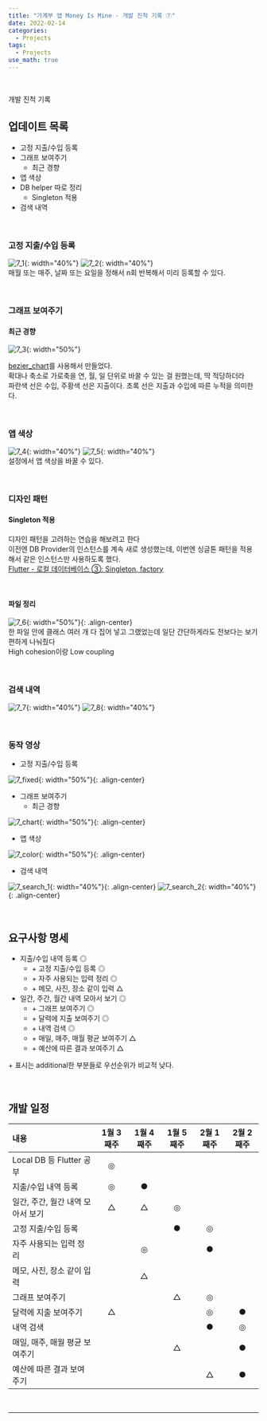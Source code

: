 ```yaml
---
title: "가계부 앱 Money Is Mine - 개발 진척 기록 ⑦"
date: 2022-02-14
categories:
  - Projects
tags:
  - Projects
use_math: true
---
```

<br>

개발 진척 기록
<br>

## 업데이트 목록

- 고정 지출/수입 등록
- 그래프 보여주기
  - 최근 경향
- 앱 색상
- DB helper 따로 정리
  - Singleton 적용
- 검색 내역

<br>

### 고정 지출/수입 등록

![7_1](/img/Projects/1/7_1.PNG){: width="40%"} ![7_2](/img/Projects/1/7_2.PNG){: width="40%"}  
매월 또는 매주, 날짜 또는 요일을 정해서 n회 반복해서 미리 등록할 수 있다.  

<br>

### 그래프 보여주기

#### 최근 경향
![7_3](/img/Projects/1/7_3.PNG){: width="50%"}  

[bezier_chart](https://pub.dev/packages/bezier_chart)를 사용해서 만들었다.  
확대나 축소로 가로축을 연, 월, 일 단위로 바꿀 수 있는 걸 원했는데, 딱 적당하더라  
파란색 선은 수입, 주황색 선은 지출이다. 초록 선은 지출과 수입에 따른 누적을 의미한다.  

<br>

### 앱 색상
![7_4](/img/Projects/1/7_4.PNG){: width="40%"} ![7_5](/img/Projects/1/7_5.PNG){: width="40%"}  
설정에서 앱 색상을 바꿀 수 있다.  

<br>

### 디자인 패턴
#### Singleton 적용

디자인 패턴을 고려하는 연습을 해보려고 한다  
이전엔 DB Provider의 인스턴스를 계속 새로 생성했는데, 이번엔 싱글톤 패턴을 적용해서 같은 인스턴스만 사용하도록 했다.  
[Flutter - 로컬 데이터베이스 ③: Singleton, factory](https://cyj893.github.io/flutter/Flutter2_3/)  

<br>

#### 파일 정리
![7_6](/img/Projects/1/7_6.PNG){: width="50%"}{: .align-center}  
한 파일 안에 클래스 여러 개 다 집어 넣고 그랬었는데 일단 간단하게라도 전보다는 보기 편하게 나눠줬다  
High cohesion이랑 Low coupling

<br>

### 검색 내역
![7_7](/img/Projects/1/7_7.PNG){: width="40%"} ![7_8](/img/Projects/1/7_8.PNG){: width="40%"}  

<br>

### 동작 영상

- 고정 지출/수입 등록

![7_fixed](/img/Projects/1/7_fixed.gif){: width="50%"}{: .align-center}  

- 그래프 보여주기
  - 최근 경향

![7_chart](/img/Projects/1/7_chart.gif){: width="50%"}{: .align-center}  

- 앱 색상

![7_color](/img/Projects/1/7_color.gif){: width="50%"}{: .align-center}  

- 검색 내역

![7_search_1](/img/Projects/1/7_search_1.gif){: width="40%"}{: .align-center} ![7_search_2](/img/Projects/1/7_search_2.gif){: width="40%"}{: .align-center}  

<br>

## 요구사항 명세

- 지출/수입 내역 등록 ◎
  - \+ 고정 지출/수입 등록 ◎
  - \+ 자주 사용되는 입력 정리 ◎
  - \+ 메모, 사진, 장소 같이 입력 △
- 일간, 주간, 월간 내역 모아서 보기 ◎
  - \+ 그래프 보여주기 ◎
  - \+ 달력에 지출 보여주기 ◎
  - \+ 내역 검색 ◎
  - \+ 매일, 매주, 매월 평균 보여주기 △
  - \+ 예산에 따른 결과 보여주기 △

\+ 표시는 additional한 부분들로 우선순위가 비교적 낮다.

<br>

## 개발 일정

| 내용                            | 1월 3째주 | 1월 4째주 | 1월 5째주 | 2월 1째주 | 2월 2째주 |
| :--                             | :--:     | :--:      | :--:     | :--:      | :--:     |
| Local DB 등 Flutter 공부         | ◎       |           |          |           |          |
| 지출/수입 내역 등록               | ◎       | ●         |          |           |          |
| 일간, 주간, 월간 내역 모아서 보기  | △       | △        | ◎       |           |          |
| 고정 지출/수입 등록               |          |           | ●        | ◎        |          |
| 자주 사용되는 입력 정리           |          | ◎        |          | ●         |          |
| 메모, 사진, 장소 같이 입력        |          | △        |          |           |           |
| 그래프 보여주기                   |          |           | △       | ◎        |          |
| 달력에 지출 보여주기              | △       |           |          | ◎         | ●        |
| 내역 검색                        |          |           |          | ●         | ◎       |
| 매일, 매주, 매월 평균 보여주기    |          |           | △       |           | ●         |
| 예산에 따른 결과 보여주기         |          |           |          | △         | ●         |

<br>

---

<br>
